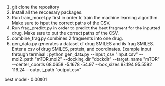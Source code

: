 1. git clone the repository
2. Install all the neccesary packages.
3. Run train_model.py first in order to train the machine learning algorithm. Make sure to input the correct paths of the CSV.
4. Run frag_predict.py in order to predict the best fragment for the inputted drug. Make sure to put the correct paths of the CSV.
5. combine_frag.py combines 2 fragments into one drug. 
6. gen_data.py generates a dataset of drug SMILES and its frag SMILES. Enter a csv of drug SMILES, protein, and coordinates.
   Example input through terminal : python gen_data.py --input_csv "input.csv" --mol2_path "mTOR.mol2" --docking_dir "dockdir" --target_name "mTOR" --center_coords 68.0658 -5.1678 -54.97 --box_sizes 98.194 95.5592 116.24 --output_path "output.csv"
   
best model-  0.00001
